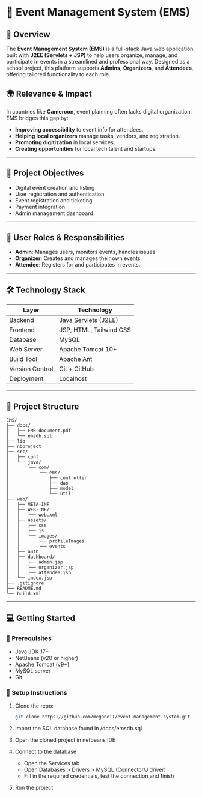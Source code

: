 # 🎉 Event Management System (EMS)

## 📌 Overview

The **Event Management System (EMS)** is a full-stack Java web application built with **J2EE (Servlets + JSP)** to help users organize, manage, and participate in events in a streamlined and professional way. Designed as a school project, this platform supports **Admins**, **Organizers**, and **Attendees**, offering tailored functionality to each role.

## 🌍 Relevance & Impact

In countries like **Cameroon**, event planning often lacks digital organization. EMS bridges this gap by:

- **Improving accessibility** to event info for attendees.
- **Helping local organizers** manage tasks, vendors, and registration.
- **Promoting digitization** in local services.
- **Creating opportunities** for local tech talent and startups.

---

## 🎯 Project Objectives

- Digital event creation and listing
- User registration and authentication
- Event registration and ticketing
- Payment integration
- Admin management dashboard

---

## 👥 User Roles & Responsibilities

- **Admin**: Manages users, monitors events, handles issues.
- **Organizer**: Creates and manages their own events.
- **Attendee**: Registers for and participates in events.

---

## 🛠️ Technology Stack

| Layer         | Technology        |
|---------------|-------------------|
| Backend       | Java Servlets (J2EE) |
| Frontend      | JSP, HTML, Tailwind CSS |
| Database      | MySQL|
| Web Server    | Apache Tomcat 10+ |
| Build Tool    | Apache Ant |
| Version Control | Git + GitHub |
| Deployment    | Localhost|

---

## 🧱 Project Structure

```
EMS/
├── docs/
│   ├── EMS document.pdf
│   └── emsdb.sql
├── lib
├── nbproject
├── src/
│   ├── conf
│   └── java/
│       └── com/
│           └── ems/
│               ├── controller
│               ├── dao
│               ├── model
│               └── util
├── web/
│   ├── META-INF
│   ├── WEB-INF/
│   │   └── web.xml
│   ├── assets/
│   │   ├── css
│   │   ├── js
│   │   └── images/
│   │       ├── profileImages
│   │       └── events
│   ├── auth
│   ├── dashboard/
│   │   ├── admin.jsp
│   │   ├── organizer.jsp
│   │   └── attendee.jsp
│   └── index.jsp
├── .gitignore
├── README.md
└── build.xml
```
---

## 💻 Getting Started

### 🧩 Prerequisites

- Java JDK 17+
- NetBeans (v20 or higher)
- Apache Tomcat (v9+)
- MySQL server
- Git

### 🚀 Setup Instructions

1. Clone the repo:
   ```bash
   git clone https://github.com/megane11/event-management-system.git

2. Import the SQL database found in /docs/emsdb.sql

3. Open the cloned project in netbeans IDE

4. Connect to the database
   - Open the Services tab
   - Open Databases > Drivers > MySQL (Connector/J driver)
   - Fill in the required credentials, test the connection and finish

5. Run the project
    